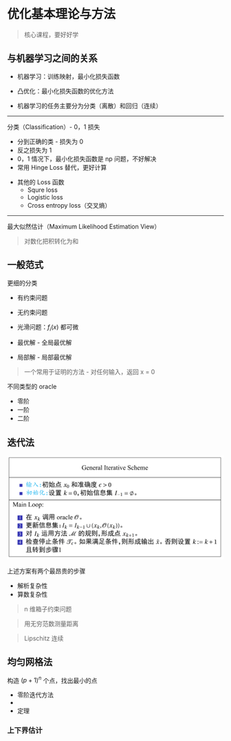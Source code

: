 # 优化基本理论与方法

> 核心课程，要好好学

## 与机器学习之间的关系

* 机器学习：训练映射，最小化损失函数
* 凸优化：最小化损失函数的优化方法

* 机器学习的任务主要分为分类（离散）和回归（连续）

-------

分类（Classification）- 0，1 损失

* 分到正确的类 - 损失为 0
* 反之损失为 1
* 0，1 情况下，最小化损失函数是 np 问题，不好解决
* 常用 Hinge Loss 替代，更好计算

<!-- Hinge Loss 图 -->

<!-- 复习：np 问题 -->

<!-- 推导 -->

<!-- 这个拉格朗日算子和二范数从哪冒出来的 -->


* 其他的 Loss 函数
    * Squre loss
    * Logistic loss
    * Cross entropy loss（交叉熵）

-------


最大似然估计（Maximum Likelihood Estimation View）

> 对数化把积转化为和

<!-- 待补充 -->

## 一般范式

<!-- 这里是定义 -->

更细的分类

* 有约束问题
* 无约束问题
* 光滑问题：$f_i(x)$ 都可微

* 最优解 - 全局最优解
* 局部解 - 局部最优解


> 一个常用于证明的方法 - 对任何输入，返回 x = 0

<!-- 这里是几个很？的定义 -->
<!-- oracle、计算努力？ -->

不同类型的 oracle

* 零阶
* 一阶
* 二阶

## 迭代法

![alt text](image.png)

上述方案有两个最昂贵的步骤

* 解析复杂性
* 算数复杂性


> n 维箱子约束问题

> 用无穷范数测量距离

<!-- 无穷范数 -->

<!-- 什么是 -->

> Lipschitz 连续


## 均匀网格法

构造 $(p+1)^n$ 个点，找出最小的点

* 零阶迭代方法
* 
* 定理 

<!-- 精度 -->

<!-- 后面太困了 -->


### 上下界估计